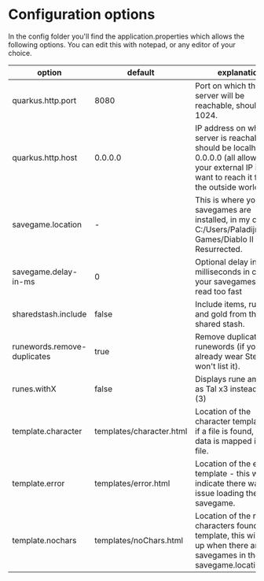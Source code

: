 # Configuration options
In the config folder you'll find the application.properties which allows the following options. You can edit this with notepad, or any editor of your choice.

| option                      | default                  | explanation                                                                                                                                                  |
|-----------------------------|--------------------------|--------------------------------------------------------------------------------------------------------------------------------------------------------------|
| quarkus.http.port           | 8080                     | Port on which the server will be reachable, should be > 1024.                                                                                                |
| quarkus.http.host           | 0.0.0.0                  | IP address on which the server is reachable, should be localhost, 0.0.0.0 (all allowed), or your external IP if you want to reach it from the outside world. |
| savegame.location           | -                        | This is where your DII:R savegames are installed, in my case C:/Users/Paladijn/Saved Games/Diablo II Resurrected.                                            |
| savegame.delay-in-ms        | 0                        | Optional delay in milliseconds in case your savegames are read too fast                                                                                      |
| sharedstash.include         | false                    | Include items, runes and gold from the shared stash.                                                                                                         |
| runewords.remove-duplicates | true                     | Remove duplicate runewords (if you already wear Stealth, it won't list it).                                                                                  |
| runes.withX                 | false                    | Displays rune amount as Tal x3 instead of Tal (3)                                                                                                            |
| template.character          | templates/character.html | Location of the character template file, if a file is found, the data is mapped in this file.                                                                |
| template.error              | templates/error.html     | Location of the error template - this will indicate there was an issue loading the savegame.                                                                 |
| template.nochars            | templates/noChars.html   | Location of the no characters found template, this will pop up when there are no savegames in the savegame.location                                          |
